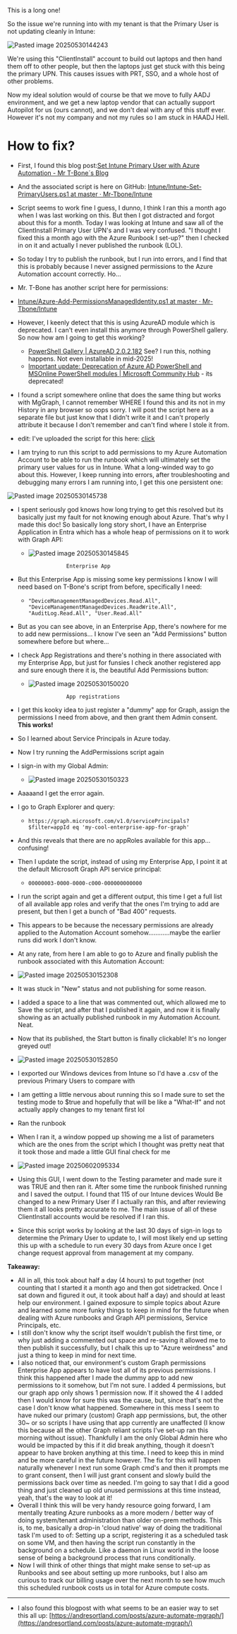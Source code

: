 This is a long one!

So the issue we're running into with my tenant is that the Primary User is not updating cleanly in Intune:

![Pasted image 20250530144243](https://github.com/user-attachments/assets/0edc1dda-8225-4a17-99d4-4ce3fced1ed5)



We're using this "ClientInstall" account to build out laptops and then hand them off to other people, but then the laptops just get stuck with this being the primary UPN. This causes issues with PRT, SSO, and a whole host of other problems.

Now my ideal solution would of course be that we move to fully AADJ environment, and we get a new laptop vendor that can actually support Autopilot for us (ours cannot), and we don't deal with any of this stuff ever. However it's not my company and not my rules so I am stuck in HAADJ Hell.

# How to fix?

* First, I found this blog post:[Set Intune Primary User with Azure Automation - Mr T-Bone´s Blog](https://www.tbone.se/2025/03/31/set-intune-primary-user-with-azure-automation/)
* And the associated script is here on GitHub: [Intune/Intune-Set-PrimaryUsers.ps1 at master · Mr-Tbone/Intune](https://github.com/Mr-Tbone/Intune/blob/master/Intune-Set-PrimaryUsers.ps1)

* Script seems to work fine I guess, I dunno, I think I ran this a month ago when I was last working on this. But then I got distracted and forgot about this for a month. Today I was looking at Intune and saw all of the ClientInstall Primary User UPN's and I was very confused. "I thought I fixed this a month ago with the Azure Runbook I set-up?" then I checked in on it and actually I never published the runbook (LOL).

* So today I try to publish the runbook, but I run into errors, and I find that this is probably because I never assigned permissions to the Azure Automation account correctly. Ho...

* Mr. T-Bone has another script here for permissions:

* [Intune/Azure-Add-PermissionsManagedIdentity.ps1 at master · Mr-Tbone/Intune](https://github.com/Mr-Tbone/Intune/blob/master/Azure-Add-PermissionsManagedIdentity.ps1)

* However, I keenly detect that this is using AzureAD module which is deprecated. I can't even install this anymore through PowerShell gallery. So now how am I going to get this working?
	* [PowerShell Gallery | AzureAD 2.0.2.182](https://www.powershellgallery.com/packages/azuread/2.0.2.182) See? I run this, nothing happens. Not even installable in mid-2025!
	* [Important update: Deprecation of Azure AD PowerShell and MSOnline PowerShell modules | Microsoft Community Hub](https://techcommunity.microsoft.com/blog/microsoft-entra-blog/important-update-deprecation-of-azure-ad-powershell-and-msonline-powershell-modu/4094536) - its deprecated!

* I found a script somewhere online that does the same thing but works with MgGraph, I cannot remember WHERE I found this and its not in my History in any browser so oops sorry. I will post the script here as a separate file but just know that I didn't write it and I can't properly attribute it because I don't remember and can't find where I stole it from.

* edit: I've uploaded the script for this here: [click](https://github.com/squf/it-tools/blob/main/Graph/scripts/Azure-Add-PermissionsManagedIdentity.ps1)

* I am trying to run this script to add permissions to my Azure Automation Account to be able to run the runbook which will ultimately set the primary user values for us in Intune. What a long-winded way to go about this. However, I keep running into errors, after troubleshooting and debugging many errors I am running into, I get this one persistent one:

![Pasted image 20250530145738](https://github.com/user-attachments/assets/1e28b37e-fcab-4b14-8f18-6338ac2ce440)

* I spent seriously god knows how long trying to get this resolved but its basically just my fault for not knowing enough about Azure. That's why I made this doc! So basically long story short, I have an Enterprise Application in Entra which has a whole heap of permissions on it to work with Graph API:
	* ![Pasted image 20250530145845](https://github.com/user-attachments/assets/928e28f7-5338-490e-bbe3-b383d0d0d536)

					  Enterprise App
* But this Enterprise App is missing some key permissions I know I will need based on T-Bone's script from before, specifically I need:
	* `"DeviceManagementManagedDevices.Read.All", "DeviceManagementManagedDevices.ReadWrite.All", "AuditLog.Read.All", "User.Read.All"`
* But as you can see above, in an Enterprise App, there's nowhere for me to add new permissions... I know I've seen an "Add Permissions" button somewhere before but where...
* I check App Registrations and there's nothing in there associated with my Enterprise App, but just for funsies I check another registered app and sure enough there it is, the beautiful Add Permissions button:
	* ![Pasted image 20250530150020](https://github.com/user-attachments/assets/4292a29c-f6b2-40d4-a4db-a82cdc369c0c)

					  App registrations
* I get this kooky idea to just register a "dummy" app for Graph, assign the permissions I need from above, and then grant them Admin consent. **This works!**
  
* So I learned about Service Principals in Azure today.

* Now I try running the AddPermissions script again
* I sign-in with my Global Admin:
	* ![Pasted image 20250530150323](https://github.com/user-attachments/assets/54c205e4-7bc5-4bfb-b1c8-e6e3569fff93)

* Aaaaand I get the error again.
* I go to Graph Explorer and query:
	* `https://graph.microsoft.com/v1.0/servicePrincipals?$filter=appId eq 'my-cool-enterprise-app-for-graph'`
* And this reveals that there are no appRoles available for this app... confusing!
* Then I update the script, instead of using my Enterprise App, I point it at the default Microsoft Graph API service principal:
	* `00000003-0000-0000-c000-000000000000`
* I run the script again and get a different output, this time I get a full list of all available app roles and verify that the ones I'm trying to add are present, but then I get a bunch of "Bad 400" requests.
* This appears to be because the necessary permissions are already applied to the Automation Account somehow............maybe the earlier runs did work I don't know.
* At any rate, from here I am able to go to Azure and finally publish the runbook associated with this Automation Account:
* ![Pasted image 20250530152308](https://github.com/user-attachments/assets/825cc0ab-41a5-473a-923b-e70e9c1aa5c1)

* It was stuck in "New" status and not publishing for some reason.
* I added a space to a line that was commented out, which allowed me to Save the script, and after that I published it again, and now it is finally showing as an actually published runbook in my Automation Account. Neat.
* Now that its published, the Start button is finally clickable! It's no longer greyed out!
* ![Pasted image 20250530152850](https://github.com/user-attachments/assets/0b5020d3-2120-46b9-b08a-7f7d37a1b5c1)

* I exported our Windows devices from Intune so I'd have a .csv of the previous Primary Users to compare with
* I am getting a little nervous about running this so I made sure to set the testing mode to $true and hopefully that will be like a "What-If" and not actually apply changes to my tenant first lol
* Ran the runbook
* When I ran it, a window popped up showing me a list of parameters which are the ones from the script which I thought was pretty neat that it took those and made a little GUI final check for me
* ![Pasted image 20250602095334](https://github.com/user-attachments/assets/a13ddb6f-5d28-4867-aa3e-0b2b71a9e047)

* Using this GUI, I went down to the Testing parameter and made sure it was TRUE and then ran it. After some time the runbook finished running and I saved the output. I found that 115 of our Intune devices Would Be changed to a new Primary User if I actually ran this, and after reviewing them it all looks pretty accurate to me. The main issue of all of these ClientInstall accounts would be resolved if I ran this.
* Since this script works by looking at the last 30 days of sign-in logs to determine the Primary User to update to, I will most likely end up setting this up with a schedule to run every 30 days from Azure once I get change request approval from management at my company.

**Takeaway:**

* All in all, this took about half a day (4 hours) to put together (not counting that I started it a month ago and then got sidetracked. Once I sat down and figured it out, it took about half a day) and should at least help our environment. I gained exposure to simple topics about Azure and learned some more funky things to keep in mind for the future when dealing with Azure runbooks and Graph API permissions, Service Principals, etc.
* I still don't know why the script itself wouldn't publish the first time, or why just adding a commented out space and re-saving it allowed me to then publish it successfully, but I chalk this up to "Azure weirdness" and just a thing to keep in mind for next time.
* I also noticed that, our environment's custom Graph permissions Enterprise App appears to have lost all of its previous permissions. I think this happened after I made the dummy app to add new permissions to it somehow, but I'm not sure. I added 4 permissions, but our graph app only shows 1 permission now. If it showed the 4 I added then I would know for sure this was the cause, but, since that's not the case I don't know what happened. Somewhere in this mess I seem to have nuked our primary (custom) Graph app permissions, but, the other 30~ or so scripts I have using that app currently are unaffected (I know this because all the other Graph reliant scripts I've set-up ran this morning without issue). Thankfully I am the only Global Admin here who would be impacted by this if it did break anything, though it doesn't appear to have broken anything at this time. I need to keep this in mind and be more careful in the future however. The fix for this will happen naturally whenever I next run some Graph cmd's and then it prompts me to grant consent, then I will just grant consent and slowly build the permissions back over time as needed. I'm going to say that I did a good thing and just cleaned up old unused permissions at this time instead, yeah, that's the way to look at it!
* Overall I think this will be very handy resource going forward, I am mentally treating Azure runbooks as a more modern / better way of doing system/tenant administration than older on-prem methods. This is, to me, basically a drop-in 'cloud native' way of doing the traditional task I'm used to of: Setting up a script, registering it as a scheduled task on some VM, and then having the script run constantly in the background on a schedule. Like a daemon in Linux world in the loose sense of being a background process that runs conditionally.
* Now I will think of other things that might make sense to set-up as Runbooks and see about setting up more runbooks, but I also am curious to track our billing usage over the next month to see how much this scheduled runbook costs us in total for Azure compute costs.


---

* I also found this blogpost with what seems to be an easier way to set this all up: [https://andresortland.com/posts/azure-automate-mgraph/](https://andresortland.com/posts/azure-automate-mgraph/)
